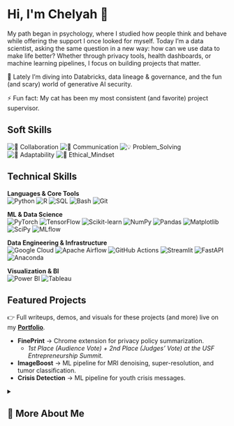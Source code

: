 #  Hi, I'm Chelyah 👋
My path began in psychology, where I studied how people think and behave while offering the support I once looked for myself. Today I’m a data scientist, asking the same question in a new way: how can we use data to make life better? Whether through privacy tools, health dashboards, or machine learning pipelines, I focus on building projects that matter.

🌱 Lately I’m diving into Databricks, data lineage & governance, and the fun (and scary) world of generative AI security.

⚡ Fun fact: My cat has been my most consistent (and favorite) project supervisor.

## Soft Skills  

![🤝 Collaboration](https://img.shields.io/badge/🤝_Collaboration-4CAF50?style=flat)  ![💬 Communication](https://img.shields.io/badge/💬_Communication-2196F3?style=flat)  ![💡 Problem_Solving](https://img.shields.io/badge/💡_Problem_Solving-FF9800?style=flat)  ![🔄 Adaptability](https://img.shields.io/badge/🔄_Adaptability-9C27B0?style=flat)  ![🧠 Ethical_Mindset](https://img.shields.io/badge/🧠_Ethical_Mindset-795548?style=flat)  


## Technical Skills  

**Languages & Core Tools**  
![Python](https://img.shields.io/badge/Python-3776AB?style=flat&logo=python&logoColor=white)
![R](https://img.shields.io/badge/R-276DC3?style=flat&logo=r&logoColor=white)
![SQL](https://img.shields.io/badge/SQL-336791?style=flat&logo=postgresql&logoColor=white)
![Bash](https://img.shields.io/badge/Bash-121011?style=flat&logo=gnu-bash&logoColor=white)
![Git](https://img.shields.io/badge/Git-F05032?style=flat&logo=git&logoColor=white)

**ML & Data Science**  
![PyTorch](https://img.shields.io/badge/PyTorch-EE4C2C?style=flat&logo=pytorch&logoColor=white)
![TensorFlow](https://img.shields.io/badge/TensorFlow-FF6F00?style=flat&logo=tensorflow&logoColor=white)
![Scikit-learn](https://img.shields.io/badge/Scikit--learn-F7931E?style=flat&logo=scikitlearn&logoColor=white)
![NumPy](https://img.shields.io/badge/NumPy-013243?style=flat&logo=numpy&logoColor=white)
![Pandas](https://img.shields.io/badge/Pandas-150458?style=flat&logo=pandas&logoColor=white)
![Matplotlib](https://img.shields.io/badge/Matplotlib-11557C?style=flat&logo=plotly&logoColor=white)
![SciPy](https://img.shields.io/badge/SciPy-8CAAE6?style=flat&logo=scipy&logoColor=white)
![MLflow](https://img.shields.io/badge/MLflow-0194E2?style=flat&logo=mlflow&logoColor=white)

**Data Engineering & Infrastructure**  
![Google Cloud](https://img.shields.io/badge/Google_Cloud-4285F4?style=flat&logo=googlecloud&logoColor=white)
![Apache Airflow](https://img.shields.io/badge/Airflow-017CEE?style=flat&logo=apacheairflow&logoColor=white)
![GitHub Actions](https://img.shields.io/badge/GitHub_Actions-2088FF?style=flat&logo=github-actions&logoColor=white)
![Streamlit](https://img.shields.io/badge/Streamlit-FF4B4B?style=flat&logo=streamlit&logoColor=white)
![FastAPI](https://img.shields.io/badge/FastAPI-009688?style=flat&logo=fastapi&logoColor=white)
![Anaconda](https://img.shields.io/badge/Anaconda-44A833?style=flat&logo=anaconda&logoColor=white)

**Visualization & BI**  
![Power BI](https://img.shields.io/badge/Power_BI-F2C811?style=flat&logo=powerbi&logoColor=black)
![Tableau](https://img.shields.io/badge/Tableau-E97627?style=flat&logo=tableau&logoColor=white)


##  Featured Projects  

👉 Full writeups, demos, and visuals for these projects (and more) live on my [**Portfolio**](https://chelyahmiller.my.canva.site/builds). 

- **FinePrint** → Chrome extension for privacy policy summarization.
    - *1st Place (Audience Vote) + 2nd Place (Judges’ Vote) at the USF Entrepreneurship Summit.*   
- **ImageBoost** → ML pipeline for MRI denoising, super-resolution, and tumor classification.  
- **Crisis Detection** → ML pipeline for youth crisis messages.


<details>
  <summary><h2>📂 More About Me</h2></summary>

### 🔒 Compliance & Ethics  
- Experienced with **HIPAA-compliant workflows** (UC Davis, clinical datasets).  
- Focused on **ethical AI** in youth safety, healthcare, and legal transparency.  
- Advocate for **human-centered design** in data science.  

### 📊 Impact Metrics  
- **10M+** hospital & census records analyzed for mental health research.  
- **95%** reduction in manual policy review time with NLP automation.  
- **20%** ML model accuracy improvement through optimization.  

</details>



<!--
**cztm/cztm** is a ✨ _special_ ✨ repository because its `README.md` (this file) appears on your GitHub profile.

Here are some ideas to get you started:

- 🔭 I’m currently working on ...
- 🌱 I’m currently learning ...
- 👯 I’m looking to collaborate on ...
- 🤔 I’m looking for help with ...
- 💬 Ask me about ...
- 📫 How to reach me: ...
- 😄 Pronouns: ...
- ⚡ Fun fact: ...
-->
